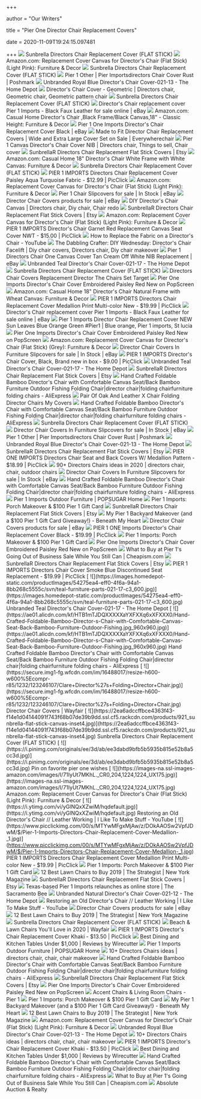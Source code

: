+++
        
author = "Our Writers"
        
title = "Pier One Director Chair Replacement Covers"
        
date = 2020-11-09T19:24:15.097481
        
+++
[ ![](https://2ea6adccffbce4363f43-f14e1d04144091f743f68b07de39b9dd.ssl.cf5.rackcdn.com/products/921_black.jpg)](https://2ea6adccffbce4363f43-f14e1d04144091f743f68b07de39b9dd.ssl.cf5.rackcdn.com/products/921_black.jpg) Sunbrella Directors Chair Replacement Cover (FLAT STICK)
[ ![](https://images-na.ssl-images-amazon.com/images/I/81eULTvWSqL._AC_SL1500_.jpg)](https://images-na.ssl-images-amazon.com/images/I/81eULTvWSqL._AC_SL1500_.jpg) Amazon.com: Replacement Cover Canvas for Director's Chair (Flat Stick)  (Light Pink): Furniture & Decor
[ ![](https://2ea6adccffbce4363f43-f14e1d04144091f743f68b07de39b9dd.ssl.cf5.rackcdn.com/products/921_gingko.jpg)](https://2ea6adccffbce4363f43-f14e1d04144091f743f68b07de39b9dd.ssl.cf5.rackcdn.com/products/921_gingko.jpg) Sunbrella Directors Chair Replacement Cover (FLAT STICK)
[ ![](https://di2ponv0v5otw.cloudfront.net/posts/2018/04/25/5ae170c6a6e3ea9aad6d0c0a/m_5ae1713d5512fd55d342ad2e.jpg)](https://di2ponv0v5otw.cloudfront.net/posts/2018/04/25/5ae170c6a6e3ea9aad6d0c0a/m_5ae1713d5512fd55d342ad2e.jpg) Pier 1 Other | Pier Importsdirectors Chair Cover Rust | Poshmark
[ ![](https://images.homedepot-static.com/productImages/59657cdf-7544-4bba-9c1a-1b8639858f7e/svn/royal-blue-furniture-parts-021-13-76_600.jpg)](https://images.homedepot-static.com/productImages/59657cdf-7544-4bba-9c1a-1b8639858f7e/svn/royal-blue-furniture-parts-021-13-76_600.jpg) Unbranded Royal Blue Director's Chair Cover-021-13 - The Home Depot
[ ![](https://i.pinimg.com/originals/5f/34/95/5f34957f7e1c67d896206b500294d33e.jpg)](https://i.pinimg.com/originals/5f/34/95/5f34957f7e1c67d896206b500294d33e.jpg) Director's Chair Cover - Geometric | Directors chair, Geometric chair,  Geometric pattern chair
[ ![](https://2ea6adccffbce4363f43-f14e1d04144091f743f68b07de39b9dd.ssl.cf5.rackcdn.com/products/921_sunbrella-aruba-2.jpg)](https://2ea6adccffbce4363f43-f14e1d04144091f743f68b07de39b9dd.ssl.cf5.rackcdn.com/products/921_sunbrella-aruba-2.jpg) Sunbrella Directors Chair Replacement Cover (FLAT STICK)
[ ![](https://i.ebayimg.com/images/g/3pMAAOSwuvVfm~mN/s-l1600.jpg)](https://i.ebayimg.com/images/g/3pMAAOSwuvVfm~mN/s-l1600.jpg) Director's Chair replacement cover Pier 1 Imports - Black Faux Leather for  sale online | eBay
[ ![](https://images-na.ssl-images-amazon.com/images/I/71uwlTJw9ML._AC_SL1500_.jpg)](https://images-na.ssl-images-amazon.com/images/I/71uwlTJw9ML._AC_SL1500_.jpg) Amazon.com: Casual Home Director's Chair ,Black Frame/Black Canvas,18" -  Classic Height: Furniture & Decor
[ ![](https://i.ebayimg.com/images/g/g6UAAOSw--1fF5IZ/s-l400.jpg)](https://i.ebayimg.com/images/g/g6UAAOSw--1fF5IZ/s-l400.jpg) Pier 1 One Imports Director's Chair Replacement Cover Black | eBay
[ ![](https://2ea6adccffbce4363f43-f14e1d04144091f743f68b07de39b9dd.ssl.cf5.rackcdn.com/products/250_custom-canvas-director-chair-set-inset5.jpg)](https://2ea6adccffbce4363f43-f14e1d04144091f743f68b07de39b9dd.ssl.cf5.rackcdn.com/products/250_custom-canvas-director-chair-set-inset5.jpg) Made to Fit Director Chair Replacement Covers | Wide and Extra Large Cover  Set on Sale | Everywherechair
[ ![](https://i.pinimg.com/originals/03/ed/5a/03ed5afd7db6a0a7465993f854985e8c.png)](https://i.pinimg.com/originals/03/ed/5a/03ed5afd7db6a0a7465993f854985e8c.png) Pier 1 Canvas Director's Chair Cover NIB | Directors chair, Things to sell, Chair  cover
[ ![](https://i.etsystatic.com/8107326/r/il/2847e6/2565347366/il_570xN.2565347366_et8u.jpg)](https://i.etsystatic.com/8107326/r/il/2847e6/2565347366/il_570xN.2565347366_et8u.jpg) SunbrellaR Directors Chair Replacement Flat Stick Covers | Etsy
[ ![](https://images-na.ssl-images-amazon.com/images/I/71hyiB5h0qL._AC_SX522_.jpg)](https://images-na.ssl-images-amazon.com/images/I/71hyiB5h0qL._AC_SX522_.jpg) Amazon.com: Casual Home 18" Director's Chair White Frame with White Canvas:  Furniture & Decor
[ ![](https://2ea6adccffbce4363f43-f14e1d04144091f743f68b07de39b9dd.ssl.cf5.rackcdn.com/products/921_parchment.jpg)](https://2ea6adccffbce4363f43-f14e1d04144091f743f68b07de39b9dd.ssl.cf5.rackcdn.com/products/921_parchment.jpg) Sunbrella Directors Chair Replacement Cover (FLAT STICK)
[ ![](https://www.picclickimg.com/d/l400/pict/153358351151_/Pier-1-Imports-Directors-Chair-Replacement-Cover-Paisley.jpg)](https://www.picclickimg.com/d/l400/pict/153358351151_/Pier-1-Imports-Directors-Chair-Replacement-Cover-Paisley.jpg) PIER 1 IMPORTS Directors Chair Replacement Cover Paisley Aqua Turquoise  Fabric - $12.99 | PicClick
[ ![](https://images-na.ssl-images-amazon.com/images/I/71%2BHrm6fNgL._AC_SX679_.jpg)](https://images-na.ssl-images-amazon.com/images/I/71%2BHrm6fNgL._AC_SX679_.jpg) Amazon.com: Replacement Cover Canvas for Director's Chair (Flat Stick)  (Light Pink): Furniture & Decor
[ ![](https://i.ebayimg.com/thumbs/images/g/9Y0AAOSwDRdflLul/s-l300.jpg)](https://i.ebayimg.com/thumbs/images/g/9Y0AAOSwDRdflLul/s-l300.jpg) Pier 1 Chair Slipcovers for sale | In Stock | eBay
[ ![](https://i.ebayimg.com/thumbs/images/g/g6wAAOSwhKpe~ras/s-l225.jpg)](https://i.ebayimg.com/thumbs/images/g/g6wAAOSwhKpe~ras/s-l225.jpg) Director Chair Covers products for sale | eBay
[ ![](https://i.pinimg.com/originals/31/24/13/312413c5f425b0efe6b6cc2424060cdc.jpg)](https://i.pinimg.com/originals/31/24/13/312413c5f425b0efe6b6cc2424060cdc.jpg) DIY Director's Chair Canvas | Directors chair, Diy chair, Chair redo
[ ![](https://i.etsystatic.com/8107326/r/il/25eff7/458711350/il_570xN.458711350_dp6i.jpg)](https://i.etsystatic.com/8107326/r/il/25eff7/458711350/il_570xN.458711350_dp6i.jpg) SunbrellaR Directors Chair Replacement Flat Stick Covers | Etsy
[ ![](https://images-na.ssl-images-amazon.com/images/I/71igyLtmTkL._AC_SX355_.jpg)](https://images-na.ssl-images-amazon.com/images/I/71igyLtmTkL._AC_SX355_.jpg) Amazon.com: Replacement Cover Canvas for Director's Chair (Flat Stick)  (Light Pink): Furniture & Decor
[ ![](https://www.picclickimg.com/d/l400/pict/264072570244_/Pier-1-Imports-Directors-Chair-Garnet-Red-Replacement.jpg)](https://www.picclickimg.com/d/l400/pict/264072570244_/Pier-1-Imports-Directors-Chair-Garnet-Red-Replacement.jpg) PIER 1 IMPORTS Director's Chair Garnet Red Replacement Canvas Seat Cover  NWT - $15.00 | PicClick
[ ![](https://i.ytimg.com/vi/sNG0gVJcSwA/maxresdefault.jpg)](https://i.ytimg.com/vi/sNG0gVJcSwA/maxresdefault.jpg) How to Replace the Fabric on a Director's Chair - YouTube
[ ![](https://i.pinimg.com/originals/0d/32/22/0d3222b04c67f4809a911ae720770780.jpg)](https://i.pinimg.com/originals/0d/32/22/0d3222b04c67f4809a911ae720770780.jpg) The Dabbling Crafter: DIY Wednesday: Director's Chair Facelift | Diy chair  covers, Directors chair, Diy chair makeover
[ ![](https://i.ebayimg.com/images/g/HqoAAOSwRIJflLv~/s-l300.jpg)](https://i.ebayimg.com/images/g/HqoAAOSwRIJflLv~/s-l300.jpg) Pier 1 Directors Chair One Canvas Cover Tan Cream Off White NIB Replacement  | eBay
[ ![](https://images.homedepot-static.com/productImages/823b4ec1-6423-4d68-8b89-dc1fb170c245/svn/teal-furniture-parts-021-17-4f_600.jpg)](https://images.homedepot-static.com/productImages/823b4ec1-6423-4d68-8b89-dc1fb170c245/svn/teal-furniture-parts-021-17-4f_600.jpg) Unbranded Teal Director's Chair Cover-021-17 - The Home Depot
[ ![](https://2ea6adccffbce4363f43-f14e1d04144091f743f68b07de39b9dd.ssl.cf5.rackcdn.com/products/3248_canvas-colors1_thumb.jpg)](https://2ea6adccffbce4363f43-f14e1d04144091f743f68b07de39b9dd.ssl.cf5.rackcdn.com/products/3248_canvas-colors1_thumb.jpg) Sunbrella Directors Chair Replacement Cover (FLAT STICK)
[ ![](http://krampf.info/wp-content/uploads/2019/04/pier-one-directors-chair-slipcovers-chairs-covers-director-replacement-round-stick-telescope-p.jpg)](http://krampf.info/wp-content/uploads/2019/04/pier-one-directors-chair-slipcovers-chairs-covers-director-replacement-round-stick-telescope-p.jpg) Directors Chair Covers Replacement Director The Chairs Set Target
[ ![](https://be46aa4976fcf00f85f0-a99664990395efc3042f81885225a23d.ssl.cf1.rackcdn.com/182135754_pier-one-imports-directoraposs-chair-cover-embroidered-.jpg)](https://be46aa4976fcf00f85f0-a99664990395efc3042f81885225a23d.ssl.cf1.rackcdn.com/182135754_pier-one-imports-directoraposs-chair-cover-embroidered-.jpg) Pier One Imports Director's Chair Cover Embroidered Paisley Red New on  PopScreen
[ ![](https://images-na.ssl-images-amazon.com/images/I/71Qqm6VSl5L._AC_SL1500_.jpg)](https://images-na.ssl-images-amazon.com/images/I/71Qqm6VSl5L._AC_SL1500_.jpg) Amazon.com: Casual Home 18" Director's Chair Natural Frame with Wheat Canvas:  Furniture & Decor
[ ![](https://www.picclickimg.com/d/l400/pict/274445173716_/Pier-1-Imports-Directors-Chair-Replacement-Cover-Medallion.jpg)](https://www.picclickimg.com/d/l400/pict/274445173716_/Pier-1-Imports-Directors-Chair-Replacement-Cover-Medallion.jpg) PIER 1 IMPORTS Directors Chair Replacement Cover Medallion Print  Multi-color New - $19.99 | PicClick
[ ![](https://i.ebayimg.com/thumbs/images/g/4PEAAOSwqNFfXWEd/s-l200.jpg)](https://i.ebayimg.com/thumbs/images/g/4PEAAOSwqNFfXWEd/s-l200.jpg) Director's Chair replacement cover Pier 1 Imports - Black Faux Leather for  sale online | eBay
[ ![](https://i.pinimg.com/474x/61/e8/26/61e826eb2aa47318b63760a7e27ff3f7.jpg)](https://i.pinimg.com/474x/61/e8/26/61e826eb2aa47318b63760a7e27ff3f7.jpg) Pier 1 Imports Director Chair Replacement Cover NEW Sun Leaves Blue Orange  Green #Pier1 | Blue orange, Pier 1 imports, St lucia
[ ![](https://1373b5f22d233dc78fee-ee90a76328bf5dc5ba36b712dbd588ba.ssl.cf1.rackcdn.com/181321071_pier-1-imports-directoraposs-chair-101512.jpg)](https://1373b5f22d233dc78fee-ee90a76328bf5dc5ba36b712dbd588ba.ssl.cf1.rackcdn.com/181321071_pier-1-imports-directoraposs-chair-101512.jpg) Pier One Imports Director's Chair Cover Embroidered Paisley Red New on  PopScreen
[ ![](https://images-na.ssl-images-amazon.com/images/I/81CbAUB1kKL._AC_SL1500_.jpg)](https://images-na.ssl-images-amazon.com/images/I/81CbAUB1kKL._AC_SL1500_.jpg) Amazon.com: Replacement Cover Canvas for Director's Chair (Flat Stick)  (Grey): Furniture & Decor
[ ![](https://i.ebayimg.com/thumbs/images/g/lnAAAOSwa8JflZ8u/s-l300.jpg)](https://i.ebayimg.com/thumbs/images/g/lnAAAOSwa8JflZ8u/s-l300.jpg) Director Chair Covers In Furniture Slipcovers for sale | In Stock | eBay
[ ![](https://www.picclickimg.com/d/l400/pict/133315572460_/Pier-1-Imports-Directors-Chair-Cover-replacement-Siam.jpg)](https://www.picclickimg.com/d/l400/pict/133315572460_/Pier-1-Imports-Directors-Chair-Cover-replacement-Siam.jpg) PIER 1 IMPORTS Director's Chair Cover, Black, Brand new in box - $9.00 |  PicClick
[ ![](https://images.homedepot-static.com/productImages/7252ebb4-7c7d-4147-8378-b1b5cedc1732/svn/teal-furniture-parts-021-17-64_1000.jpg)](https://images.homedepot-static.com/productImages/7252ebb4-7c7d-4147-8378-b1b5cedc1732/svn/teal-furniture-parts-021-17-64_1000.jpg) Unbranded Teal Director's Chair Cover-021-17 - The Home Depot
[ ![](https://i.etsystatic.com/iap/82fe75/2515960124/iap_300x300.2515960124_2fjmvjme.jpg?version=0)](https://i.etsystatic.com/iap/82fe75/2515960124/iap_300x300.2515960124_2fjmvjme.jpg?version=0) SunbrellaR Directors Chair Replacement Flat Stick Covers | Etsy
[ ![](https://ae01.alicdn.com/kf/HTB1BQtEQXXXXXbMXFXXq6xXFXXXs.jpg_q50.jpg)](https://ae01.alicdn.com/kf/HTB1BQtEQXXXXXbMXFXXq6xXFXXXs.jpg_q50.jpg) Hand Crafted Foldable Bamboo Director's Chair with Comfortable Canvas Seat/Back  Bamboo Furniture Outdoor Fishing Folding Chair|director chair|folding  chairfurniture folding chairs - AliExpress
[ ![](http://bsbulgaria.info/wp-content/uploads/2019/05/pottery-barn-director-chair-covers-directors-chairs-replacement-leather-replace-pier-one-vintage-direct.jpg)](http://bsbulgaria.info/wp-content/uploads/2019/05/pottery-barn-director-chair-covers-directors-chairs-replacement-leather-replace-pier-one-vintage-direct.jpg) Pair Of Oak And Leather X Chair Folding Director Chairs My Covers
[ ![](https://ae01.alicdn.com/kf/HTB1AT4nQXXXXXa6aXXXq6xXFXXXl/Hand-Crafted-Foldable-Bamboo-Director-s-Chair-with-Comfortable-Canvas-Seat-Back-Bamboo-Furniture-Outdoor-Fishing.jpg_q50.jpg)](https://ae01.alicdn.com/kf/HTB1AT4nQXXXXXa6aXXXq6xXFXXXl/Hand-Crafted-Foldable-Bamboo-Director-s-Chair-with-Comfortable-Canvas-Seat-Back-Bamboo-Furniture-Outdoor-Fishing.jpg_q50.jpg) Hand Crafted Foldable Bamboo Director's Chair with Comfortable Canvas Seat/Back  Bamboo Furniture Outdoor Fishing Folding Chair|director chair|folding  chairfurniture folding chairs - AliExpress
[ ![](https://2ea6adccffbce4363f43-f14e1d04144091f743f68b07de39b9dd.ssl.cf5.rackcdn.com/products/921_sunbrella-flat-stick-canvas-inset2.jpg)](https://2ea6adccffbce4363f43-f14e1d04144091f743f68b07de39b9dd.ssl.cf5.rackcdn.com/products/921_sunbrella-flat-stick-canvas-inset2.jpg) Sunbrella Directors Chair Replacement Cover (FLAT STICK)
[ ![](https://i.ebayimg.com/thumbs/images/g/pRYAAOSwrYBflH~q/s-l300.jpg)](https://i.ebayimg.com/thumbs/images/g/pRYAAOSwrYBflH~q/s-l300.jpg) Director Chair Covers In Furniture Slipcovers for sale | In Stock | eBay
[ ![](https://di2ponv0v5otw.cloudfront.net/posts/2018/04/25/5ae170c6a6e3ea9aad6d0c0a/s_5ae17140c9fcdf55e8a7c3c0.jpg)](https://di2ponv0v5otw.cloudfront.net/posts/2018/04/25/5ae170c6a6e3ea9aad6d0c0a/s_5ae17140c9fcdf55e8a7c3c0.jpg) Pier 1 Other | Pier Importsdirectors Chair Cover Rust | Poshmark
[ ![](https://images.homedepot-static.com/productImages/a788db9d-511e-4aa7-9bf9-ffeb49063594/svn/royal-blue-furniture-parts-021-13-1f_600.jpg)](https://images.homedepot-static.com/productImages/a788db9d-511e-4aa7-9bf9-ffeb49063594/svn/royal-blue-furniture-parts-021-13-1f_600.jpg) Unbranded Royal Blue Director's Chair Cover-021-13 - The Home Depot
[ ![](https://i.etsystatic.com/iap/25aeef/940252034/iap_300x300.940252034_sd6h8mfx.jpg?version=0)](https://i.etsystatic.com/iap/25aeef/940252034/iap_300x300.940252034_sd6h8mfx.jpg?version=0) SunbrellaR Directors Chair Replacement Flat Stick Covers | Etsy
[ ![](https://www.picclickimg.com/d/l400/pict/193707479905_/Directors-Chair-Replacement-Canvas-black%C2%A0-%C2%A0Back-and-seat-covers%C2%A0.jpg)](https://www.picclickimg.com/d/l400/pict/193707479905_/Directors-Chair-Replacement-Canvas-black%C2%A0-%C2%A0Back-and-seat-covers%C2%A0.jpg) PIER ONE IMPORTS Directors Chair Seat and Back Covers W/ Medallion Pattern  - $18.99 | PicClick
[ ![](https://i.pinimg.com/236x/59/47/84/594784eb6cd9ba6e29fe36601006a5b1.jpg)](https://i.pinimg.com/236x/59/47/84/594784eb6cd9ba6e29fe36601006a5b1.jpg) 90+ Directors Chairs ideas in 2020 | directors chair, chair, outdoor chairs
[ ![](https://i.ebayimg.com/thumbs/images/g/iIYAAOSwWzJdrnaG/s-l225.jpg)](https://i.ebayimg.com/thumbs/images/g/iIYAAOSwWzJdrnaG/s-l225.jpg) Director Chair Covers In Furniture Slipcovers for sale | In Stock | eBay
[ ![](https://ae01.alicdn.com/kf/HTB1EqkSOFXXXXXxXVXXq6xXFXXXL.jpg_q50.jpg)](https://ae01.alicdn.com/kf/HTB1EqkSOFXXXXXxXVXXq6xXFXXXL.jpg_q50.jpg) Hand Crafted Foldable Bamboo Director's Chair with Comfortable Canvas Seat/Back  Bamboo Furniture Outdoor Fishing Folding Chair|director chair|folding  chairfurniture folding chairs - AliExpress
[ ![](https://media1.popsugar-assets.com/files/thumbor/PBZHaMdFu5WdySDXmbOB9i5zUUc/fit-in/2048xorig/filters:format_auto-!!-:strip_icc-!!-/2019/03/08/066/n/1922794/208d18eca3202731_netimgEBX00v/i/Sand-Chat-Chair.jpg)](https://media1.popsugar-assets.com/files/thumbor/PBZHaMdFu5WdySDXmbOB9i5zUUc/fit-in/2048xorig/filters:format_auto-!!-:strip_icc-!!-/2019/03/08/066/n/1922794/208d18eca3202731_netimgEBX00v/i/Sand-Chat-Chair.jpg) Pier 1 Imports Outdoor Furniture | POPSUGAR Home
[ ![](http://www.homestoriesatoz.com/wp-content/uploads/2012/05/pier-one-porch.jpg)](http://www.homestoriesatoz.com/wp-content/uploads/2012/05/pier-one-porch.jpg) Pier 1 Imports: Porch Makeover & $100 Pier 1 Gift Card
[ ![](https://i.etsystatic.com/iap/bb527c/2008221533/iap_300x300.2008221533_amn4f8ol.jpg?version=0)](https://i.etsystatic.com/iap/bb527c/2008221533/iap_300x300.2008221533_amn4f8ol.jpg?version=0) SunbrellaR Directors Chair Replacement Flat Stick Covers | Etsy
[ ![](http://www.beneathmyheart.net/wp-content/uploads/2012/05/pier-one-131.jpg)](http://www.beneathmyheart.net/wp-content/uploads/2012/05/pier-one-131.jpg) My Pier 1 Backyard Makeover {and a $100 Pier 1 Gift Card Giveaway!} -  Beneath My Heart
[ ![](https://i.ebayimg.com/thumbs/images/g/QX8AAOSwZmpfgISQ/s-l225.jpg)](https://i.ebayimg.com/thumbs/images/g/QX8AAOSwZmpfgISQ/s-l225.jpg) Director Chair Covers products for sale | eBay
[ ![](https://www.picclickimg.com/d/l400/pict/303573874523_/Replacement-Canvas-Seat-Back-Cover-Outdoor-Patio.jpg)](https://www.picclickimg.com/d/l400/pict/303573874523_/Replacement-Canvas-Seat-Back-Cover-Outdoor-Patio.jpg) PIER 1 ONE Imports Director's Chair Replacement Cover Black - $19.99 |  PicClick
[ ![](http://www.homestoriesatoz.com/wp-content/uploads/2012/05/IMG_0035.jpg)](http://www.homestoriesatoz.com/wp-content/uploads/2012/05/IMG_0035.jpg) Pier 1 Imports: Porch Makeover & $100 Pier 1 Gift Card
[ ![](https://be46aa4976fcf00f85f0-a99664990395efc3042f81885225a23d.ssl.cf1.rackcdn.com/181354486_new-pier-one-imports-director-chair-cover-whimsical-.jpg)](https://be46aa4976fcf00f85f0-a99664990395efc3042f81885225a23d.ssl.cf1.rackcdn.com/181354486_new-pier-one-imports-director-chair-cover-whimsical-.jpg) Pier One Imports Director's Chair Cover Embroidered Paisley Red New on  PopScreen
[ ![](https://cdn.cheapism.com/images/2443389_13.2e16d0ba.fill-1440x605.png)](https://cdn.cheapism.com/images/2443389_13.2e16d0ba.fill-1440x605.png) What to Buy at Pier 1's Going Out of Business Sale While You Still Can |  Cheapism.com
[ ![](https://i.etsystatic.com/18452359/r/il/05c4b2/1866542274/il_300x300.1866542274_ecwq.jpg)](https://i.etsystatic.com/18452359/r/il/05c4b2/1866542274/il_300x300.1866542274_ecwq.jpg) SunbrellaR Directors Chair Replacement Flat Stick Covers | Etsy
[ ![](https://www.picclickimg.com/d/l400/pict/133512436248_/Pier-1-One-Imports-Director%E2%80%99s-Chair-Replacement-Cover.jpg)](https://www.picclickimg.com/d/l400/pict/133512436248_/Pier-1-One-Imports-Director%E2%80%99s-Chair-Replacement-Cover.jpg) PIER 1 IMPORTS Directors Chair Cover Smoke Blue Discontinued Seat  Replacement - $19.99 | PicClick
[ ![](https://images.homedepot-static.com/productImages/54275ea4-eff0-4f6a-94a1-8bb268c5555c/svn/teal-furniture-parts-021-17-c3_600.jpg)](https://images.homedepot-static.com/productImages/54275ea4-eff0-4f6a-94a1-8bb268c5555c/svn/teal-furniture-parts-021-17-c3_600.jpg) Unbranded Teal Director's Chair Cover-021-17 - The Home Depot
[ ![](https://ae01.alicdn.com/kf/HTB1mTJDQXXXXXaYXFXXq6xXFXXX0/Hand-Crafted-Foldable-Bamboo-Director-s-Chair-with-Comfortable-Canvas-Seat-Back-Bamboo-Furniture-Outdoor-Fishing.jpg_960x960.jpg)](https://ae01.alicdn.com/kf/HTB1mTJDQXXXXXaYXFXXq6xXFXXX0/Hand-Crafted-Foldable-Bamboo-Director-s-Chair-with-Comfortable-Canvas-Seat-Back-Bamboo-Furniture-Outdoor-Fishing.jpg_960x960.jpg) Hand Crafted Foldable Bamboo Director's Chair with Comfortable Canvas Seat/Back  Bamboo Furniture Outdoor Fishing Folding Chair|director chair|folding  chairfurniture folding chairs - AliExpress
[ ![](https://secure.img1-fg.wfcdn.com/im/16488017/resize-h600-w600%5Ecompr-r85/1232/123246107/Clare+Director%27s+Folding+Director+Chair.jpg)](https://secure.img1-fg.wfcdn.com/im/16488017/resize-h600-w600%5Ecompr-r85/1232/123246107/Clare+Director%27s+Folding+Director+Chair.jpg) Director Chair Covers | Wayfair
[ ![](https://2ea6adccffbce4363f43-f14e1d04144091f743f68b07de39b9dd.ssl.cf5.rackcdn.com/products/921_sunbrella-flat-stick-canvas-inset4.jpg)](https://2ea6adccffbce4363f43-f14e1d04144091f743f68b07de39b9dd.ssl.cf5.rackcdn.com/products/921_sunbrella-flat-stick-canvas-inset4.jpg) Sunbrella Directors Chair Replacement Cover (FLAT STICK)
[ ![](https://i.pinimg.com/originals/ee/3d/ab/ee3dabd9bfb5b5935b815e52b8a5cc3d.jpg)](https://i.pinimg.com/originals/ee/3d/ab/ee3dabd9bfb5b5935b815e52b8a5cc3d.jpg) Pin on favorite pier one wishes
[ ![](https://images-na.ssl-images-amazon.com/images/I/71IyUt7MKhL._CR0,204,1224,1224_UX175.jpg)](https://images-na.ssl-images-amazon.com/images/I/71IyUt7MKhL._CR0,204,1224,1224_UX175.jpg) Amazon.com: Replacement Cover Canvas for Director's Chair (Flat Stick)  (Light Pink): Furniture & Decor
[ ![](https://i.ytimg.com/vi/yGlNQxXZwiM/hqdefault.jpg)](https://i.ytimg.com/vi/yGlNQxXZwiM/hqdefault.jpg) Restoring an Old Director's Chair // Leather Working | I Like To Make Stuff  - YouTube
[ ![](https://www.picclickimg.com/00/s/MTYwMFgxMjAw/z/DOkAAOSw2VpfJDwM/$/Pier-1-Imports-Directors-Chair-Replacement-Cover-Medallion-_1.jpg)](https://www.picclickimg.com/00/s/MTYwMFgxMjAw/z/DOkAAOSw2VpfJDwM/$/Pier-1-Imports-Directors-Chair-Replacement-Cover-Medallion-_1.jpg) PIER 1 IMPORTS Directors Chair Replacement Cover Medallion Print  Multi-color New - $19.99 | PicClick
[ ![](http://www.homestoriesatoz.com/wp-content/uploads/2012/05/IMG_0032.jpg)](http://www.homestoriesatoz.com/wp-content/uploads/2012/05/IMG_0032.jpg) Pier 1 Imports: Porch Makeover & $100 Pier 1 Gift Card
[ ![](https://pyxis.nymag.com/v1/imgs/19c/158/c6ab558fb8b1eb8276ea27911112a4b4c2-quik-shade-adjustable-canopy-folding-cam.rhorizontal.w600.jpg)](https://pyxis.nymag.com/v1/imgs/19c/158/c6ab558fb8b1eb8276ea27911112a4b4c2-quik-shade-adjustable-canopy-folding-cam.rhorizontal.w600.jpg) 12 Best Lawn Chairs to Buy 2019 | The Strategist | New York Magazine
[ ![](https://i.etsystatic.com/iap/63d0b7/1731087030/iap_300x300.1731087030_rg90ezqp.jpg?version=0)](https://i.etsystatic.com/iap/63d0b7/1731087030/iap_300x300.1731087030_rg90ezqp.jpg?version=0) SunbrellaR Directors Chair Replacement Flat Stick Covers | Etsy
[ ![](https://www.newsobserver.com/latest-news/g78r2p/picture240392821/alternates/FREE_1140/BIZ-PIER1-BANKRUPTCY-DMT.JPG)](https://www.newsobserver.com/latest-news/g78r2p/picture240392821/alternates/FREE_1140/BIZ-PIER1-BANKRUPTCY-DMT.JPG) Texas-based Pier 1 Imports relaunches as online store | The Sacramento Bee
[ ![](https://images.homedepot-static.com/productImages/d8324835-2fc8-4ff3-8d9c-41cf52617752/svn/natural-furniture-parts-021-12-64_600.jpg)](https://images.homedepot-static.com/productImages/d8324835-2fc8-4ff3-8d9c-41cf52617752/svn/natural-furniture-parts-021-12-64_600.jpg) Unbranded Natural Director's Chair Cover-021-12 - The Home Depot
[ ![](https://i.ytimg.com/vi/yGlNQxXZwiM/maxresdefault.jpg)](https://i.ytimg.com/vi/yGlNQxXZwiM/maxresdefault.jpg) Restoring an Old Director's Chair // Leather Working | I Like To Make Stuff  - YouTube
[ ![](https://i.ebayimg.com/thumbs/images/g/~mUAAOSwvh5fUdVB/s-l225.jpg)](https://i.ebayimg.com/thumbs/images/g/~mUAAOSwvh5fUdVB/s-l225.jpg) Director Chair Covers products for sale | eBay
[ ![](https://pyxis.nymag.com/v1/imgs/057/07f/ca76067fe5f79a3a669baff1ed5030e542-browning-camping-directors-chair.2x.rhorizontal.w600.jpg)](https://pyxis.nymag.com/v1/imgs/057/07f/ca76067fe5f79a3a669baff1ed5030e542-browning-camping-directors-chair.2x.rhorizontal.w600.jpg) 12 Best Lawn Chairs to Buy 2019 | The Strategist | New York Magazine
[ ![](https://2ea6adccffbce4363f43-f14e1d04144091f743f68b07de39b9dd.ssl.cf5.rackcdn.com/products/921_sunbrella-flat-stick-canvas-inset5.jpg)](https://2ea6adccffbce4363f43-f14e1d04144091f743f68b07de39b9dd.ssl.cf5.rackcdn.com/products/921_sunbrella-flat-stick-canvas-inset5.jpg) Sunbrella Directors Chair Replacement Cover (FLAT STICK)
[ ![](https://secure.img1-fg.wfcdn.com/im/04027043/resize-h310-w310%5Ecompr-r85/3446/34469909/folding-director-chair.jpg)](https://secure.img1-fg.wfcdn.com/im/04027043/resize-h310-w310%5Ecompr-r85/3446/34469909/folding-director-chair.jpg) Beach & Lawn Chairs You'll Love in 2020 | Wayfair
[ ![](https://www.picclickimg.com/d/l400/pict/124110563767_/2x-Casual-Director-Chair-Cover-Replacement-Canvas-Seat.jpg)](https://www.picclickimg.com/d/l400/pict/124110563767_/2x-Casual-Director-Chair-Cover-Replacement-Canvas-Seat.jpg) PIER 1 IMPORTS Director's Chair Replacement Cover Khaki - $13.50 | PicClick
[ ![](https://cdn.thewirecutter.com/wp-content/uploads/2020/01/diningtables-lowres-2x1--1024x512.jpg)](https://cdn.thewirecutter.com/wp-content/uploads/2020/01/diningtables-lowres-2x1--1024x512.jpg) Best Dining and Kitchen Tables Under $1,000 | Reviews by Wirecutter
[ ![](https://media1.popsugar-assets.com/files/thumbor/WOxc41-L5xpugdI3hoLzI8ddoVo/fit-in/728xorig/filters:format_auto-!!-:strip_icc-!!-/2019/03/08/005/n/1922794/9a27ff145c82f5a9d9b5a5.43414053_/i/Pier-1-Imports-Outdoor-Furniture.jpg)](https://media1.popsugar-assets.com/files/thumbor/WOxc41-L5xpugdI3hoLzI8ddoVo/fit-in/728xorig/filters:format_auto-!!-:strip_icc-!!-/2019/03/08/005/n/1922794/9a27ff145c82f5a9d9b5a5.43414053_/i/Pier-1-Imports-Outdoor-Furniture.jpg) Pier 1 Imports Outdoor Furniture | POPSUGAR Home
[ ![](https://i.pinimg.com/236x/94/f5/c8/94f5c8cc4c3dafd8874150600b84e286--ikea-chairs-patio-chairs.jpg)](https://i.pinimg.com/236x/94/f5/c8/94f5c8cc4c3dafd8874150600b84e286--ikea-chairs-patio-chairs.jpg) 10+ Directors Chairs ideas | directors chair, chair, chair makeover
[ ![](https://ae01.alicdn.com/kf/HTB1xSpQQXXXXXXrXpXXq6xXFXXXN/Hand-Crafted-Foldable-Bamboo-Director-s-Chair-with-Comfortable-Canvas-Seat-Back-Bamboo-Furniture-Outdoor-Fishing.jpg_q50.jpg)](https://ae01.alicdn.com/kf/HTB1xSpQQXXXXXXrXpXXq6xXFXXXN/Hand-Crafted-Foldable-Bamboo-Director-s-Chair-with-Comfortable-Canvas-Seat-Back-Bamboo-Furniture-Outdoor-Fishing.jpg_q50.jpg) Hand Crafted Foldable Bamboo Director's Chair with Comfortable Canvas Seat/Back  Bamboo Furniture Outdoor Fishing Folding Chair|director chair|folding  chairfurniture folding chairs - AliExpress
[ ![](https://i.etsystatic.com/8107326/r/il/1ac9bc/2207938095/il_570xN.2207938095_1s20.jpg)](https://i.etsystatic.com/8107326/r/il/1ac9bc/2207938095/il_570xN.2207938095_1s20.jpg) SunbrellaR Directors Chair Replacement Flat Stick Covers | Etsy
[ ![](https://b64bf8f154b05067e71b-9eeb30032976a71630b1072643d8c529.ssl.cf1.rackcdn.com/181336715_pier-1-imports-directors-chair-seat-stool-30quot-tall-.jpg)](https://b64bf8f154b05067e71b-9eeb30032976a71630b1072643d8c529.ssl.cf1.rackcdn.com/181336715_pier-1-imports-directors-chair-seat-stool-30quot-tall-.jpg) Pier One Imports Director's Chair Cover Embroidered Paisley Red New on  PopScreen
[ ![](https://cdn.shopify.com/s/files/1/0434/1104/6567/products/fi697dglx4tnmkjqu1x2_600x.jpg?v=1597794658)](https://cdn.shopify.com/s/files/1/0434/1104/6567/products/fi697dglx4tnmkjqu1x2_600x.jpg?v=1597794658) Accent Chairs & Living Room Chairs - Pier 1
[ ![](http://www.homestoriesatoz.com/wp-content/uploads/2012/05/DSC_0003.jpg)](http://www.homestoriesatoz.com/wp-content/uploads/2012/05/DSC_0003.jpg) Pier 1 Imports: Porch Makeover & $100 Pier 1 Gift Card
[ ![](http://www.beneathmyheart.net/wp-content/uploads/2012/05/pier-one-0611.jpg)](http://www.beneathmyheart.net/wp-content/uploads/2012/05/pier-one-0611.jpg) My Pier 1 Backyard Makeover {and a $100 Pier 1 Gift Card Giveaway!} -  Beneath My Heart
[ ![](https://pyxis.nymag.com/v1/imgs/815/8d4/b1fb128ba43697acf6abd0497452a7dfd7-helinox-chair-one.2x.rhorizontal.w600.jpg)](https://pyxis.nymag.com/v1/imgs/815/8d4/b1fb128ba43697acf6abd0497452a7dfd7-helinox-chair-one.2x.rhorizontal.w600.jpg) 12 Best Lawn Chairs to Buy 2019 | The Strategist | New York Magazine
[ ![](https://images-na.ssl-images-amazon.com/images/I/61WTUESzxRL._CR0,309,1059,1059_UX175.jpg)](https://images-na.ssl-images-amazon.com/images/I/61WTUESzxRL._CR0,309,1059,1059_UX175.jpg) Amazon.com: Replacement Cover Canvas for Director's Chair (Flat Stick)  (Light Pink): Furniture & Decor
[ ![](https://images.homedepot-static.com/productImages/fd28cbc9-1acf-48a6-84d3-9fad8983c4de/svn/royal-blue-furniture-parts-021-13-64_600.jpg)](https://images.homedepot-static.com/productImages/fd28cbc9-1acf-48a6-84d3-9fad8983c4de/svn/royal-blue-furniture-parts-021-13-64_600.jpg) Unbranded Royal Blue Director's Chair Cover-021-13 - The Home Depot
[ ![](https://i.pinimg.com/236x/6b/c7/a3/6bc7a3cfe5cfb6af15e837c5a2950938--directors-chair-pier-one.jpg)](https://i.pinimg.com/236x/6b/c7/a3/6bc7a3cfe5cfb6af15e837c5a2950938--directors-chair-pier-one.jpg) 10+ Directors Chairs ideas | directors chair, chair, chair makeover
[ ![](https://www.picclickimg.com/d/l400/pict/274361054015_/Pier-1-Director-chair-covers-6-total.jpg)](https://www.picclickimg.com/d/l400/pict/274361054015_/Pier-1-Director-chair-covers-6-total.jpg) PIER 1 IMPORTS Director's Chair Replacement Cover Khaki - $13.50 | PicClick
[ ![](https://d1b5h9psu9yexj.cloudfront.net/20364/Pier-1-Bradding-Collection-Natural-Stonewash-84%E2%80%B3-Dining-Table_20170906-194814_fullsize.jpg)](https://d1b5h9psu9yexj.cloudfront.net/20364/Pier-1-Bradding-Collection-Natural-Stonewash-84%E2%80%B3-Dining-Table_20170906-194814_fullsize.jpg) Best Dining and Kitchen Tables Under $1,000 | Reviews by Wirecutter
[ ![](https://ae01.alicdn.com/kf/HTB1SMkDOFXXXXXvapXXq6xXFXXXV.jpg_q50.jpg)](https://ae01.alicdn.com/kf/HTB1SMkDOFXXXXXvapXXq6xXFXXXV.jpg_q50.jpg) Hand Crafted Foldable Bamboo Director's Chair with Comfortable Canvas Seat/Back  Bamboo Furniture Outdoor Fishing Folding Chair|director chair|folding  chairfurniture folding chairs - AliExpress
[ ![](https://cdn.cheapism.com/images/Papasan_Chair_Frame_With_Cushion.max-784x410.jpg)](https://cdn.cheapism.com/images/Papasan_Chair_Frame_With_Cushion.max-784x410.jpg) What to Buy at Pier 1's Going Out of Business Sale While You Still Can |  Cheapism.com
[ ![](https://aarauctions.com/live/images/auction-3670/medium-197599.0_1.jpg)](https://aarauctions.com/live/images/auction-3670/medium-197599.0_1.jpg) Absolute Auction & Realty
